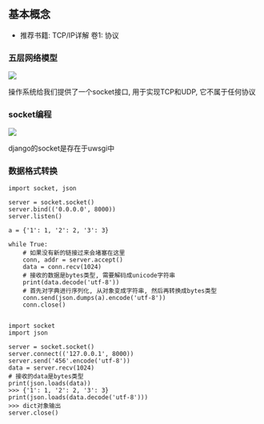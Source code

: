 ## 基本概念
- 推荐书籍: TCP/IP详解 卷1: 协议

### 五层网络模型
![](http://qiniu.rearib.top/Fr5eDJbpDM45IXmPajqNFUceyFoV)

操作系统给我们提供了一个socket接口, 用于实现TCP和UDP, 它不属于任何协议

### socket编程
![](http://qiniu.rearib.top/Fnpjj9hCnNMMCuVol3aoKsUgZgiB)

django的socket是存在于uwsgi中

### 数据格式转换
```
import socket, json 

server = socket.socket()
server.bind(('0.0.0.0', 8000))
server.listen()

a = {'1': 1, '2': 2, '3': 3}

while True:
    # 如果没有新的链接过来会堵塞在这里
    conn, addr = server.accept()
    data = conn.recv(1024)
    # 接收的数据是bytes类型, 需要解码成unicode字符串
    print(data.decode('utf-8'))
    # 首先对字典进行序列化, 从对象变成字符串, 然后再转换成bytes类型
    conn.send(json.dumps(a).encode('utf-8'))
    conn.close()


import socket
import json

server = socket.socket()
server.connect(('127.0.0.1', 8000))
server.send('456'.encode('utf-8'))
data = server.recv(1024)
# 接收的data是bytes类型
print(json.loads(data))
>>> {'1': 1, '2': 2, '3': 3}
print(json.loads(data.decode('utf-8')))
>>> dict对象输出
server.close()
```







